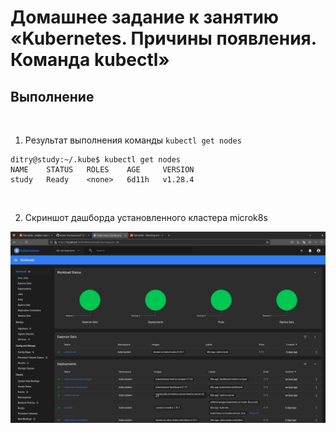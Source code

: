 # Домашнее задание к занятию «Kubernetes. Причины появления. Команда kubectl»

## <b>Выполнение</b>

<br>

1. Результат выполнения команды `kubectl get nodes`
```
ditry@study:~/.kube$ kubectl get nodes
NAME    STATUS   ROLES    AGE     VERSION
study   Ready    <none>   6d11h   v1.28.4
```  
  
<br>

2. Скриншот дашборда установленного кластера microk8s

![Microk8s Dashboard](./content/microk8s_dashboard.png)